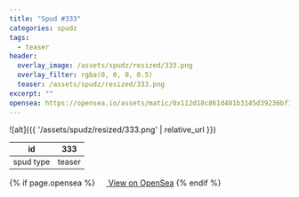 ```yaml
---
title: "Spud #333"
categories: spudz
tags:
  - teaser
header:
  overlay_image: /assets/spudz/resized/333.png
  overlay_filter: rgba(0, 0, 0, 0.5)
  teaser: /assets/spudz/resized/333.png
excerpt: ""
opensea: https://opensea.io/assets/matic/0x112d18c861d401b3145d39236bf149f01e18beed/333
---
```

![alt]({{ '/assets/spudz/resized/333.png' | relative_url }})

| id | 333 |
|-|-|
| spud type | teaser |

{% if page.opensea %}
<a href="{{page.opensea}}" class="btn btn--info" onclick="window.open(this.href, '_blank'); return false;"><img src="/assets/images/opensea.svg" width="16px"><span>  View on OpenSea</span></a>
{% endif %}
